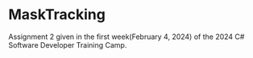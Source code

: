 # MaskTracking
 Assignment 2 given in the first week(February 4, 2024) of the 2024 C# Software Developer Training Camp. 
